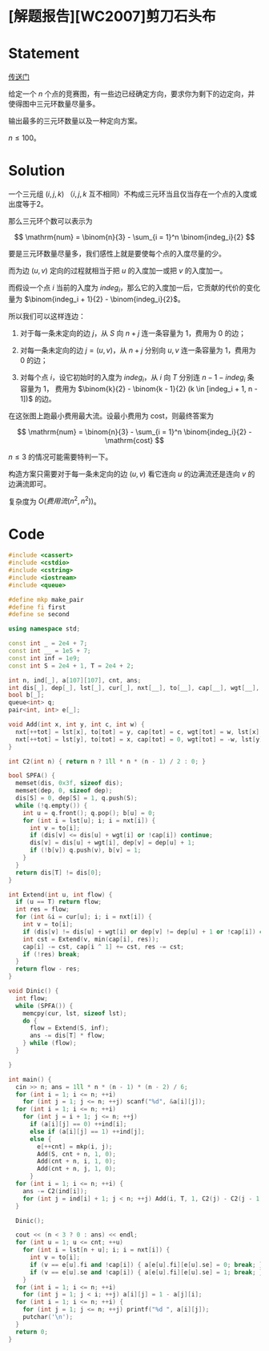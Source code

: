 # [解题报告][WC2007]剪刀石头布


# Statement

[传送门](https://www.luogu.com.cn/problem/P4249)

给定一个 $n$ 个点的竞赛图，有一些边已经确定方向，要求你为剩下的边定向，并使得图中三元环数量尽量多。

输出最多的三元环数量以及一种定向方案。

$n \le 100$。

# Solution

一个三元组 $(i, j, k)$ （$i,j,k$ 互不相同）不构成三元环当且仅当存在一个点的入度或出度等于2。

那么三元环个数可以表示为

$$
\mathrm{num} = \binom{n}{3} - \sum_{i = 1}^n \binom{indeg_i}{2}
$$

要是三元环数量尽量多，我们感性上就是要使每个点的入度尽量的少。

而为边 $(u,v)$ 定向的过程就相当于把 $u$ 的入度加一或把 $v$ 的入度加一。

而假设一个点 $i$ 当前的入度为 $indeg_i$，那么它的入度加一后，它贡献的代价的变化量为 $\binom{indeg_i + 1}{2} - \binom{indeg_i}{2}$。

所以我们可以这样连边：

1. 对于每一条未定向的边 $j$，从 $S$ 向 $n + j$ 连一条容量为 $1$，费用为 $0$ 的边；

2. 对每一条未定向的边 $j = (u, v)$，从 $n + j$ 分别向 $u,v$ 连一条容量为 $1$，费用为 $0$ 的边；

3. 对每个点 $i$，设它初始时的入度为 $indeg_i$，从 $i$ 向 $T$ 分别连 $n - 1 - indeg_i$ 条容量为 $1$， 费用为 $\binom{k}{2} - \binom{k - 1}{2} (k \in [indeg_i + 1, n - 1])$ 的边。

在这张图上跑最小费用最大流。设最小费用为 $\mathrm{cost}$，则最终答案为

$$
\mathrm{num} = \binom{n}{3} - \sum_{i = 1}^n \binom{indeg_i}{2} - \mathrm{cost}
$$

$n \le 3$ 的情况可能需要特判一下。

构造方案只需要对于每一条未定向的边 $(u,v)$ 看它连向 $u$ 的边满流还是连向 $v$ 的边满流即可。

复杂度为 $O(费用流(n^2, n^2))$。

# Code
```cpp
#include <cassert>
#include <cstdio>
#include <cstring>
#include <iostream>
#include <queue>

#define mkp make_pair
#define fi first
#define se second

using namespace std;

const int _ = 2e4 + 7;
const int __ = 1e5 + 7;
const int inf = 1e9;
const int S = 2e4 + 1, T = 2e4 + 2;

int n, ind[_], a[107][107], cnt, ans;
int dis[_], dep[_], lst[_], cur[_], nxt[__], to[__], cap[__], wgt[__], tot = 1;
bool b[_];
queue<int> q;
pair<int, int> e[_];

void Add(int x, int y, int c, int w) {
  nxt[++tot] = lst[x], to[tot] = y, cap[tot] = c, wgt[tot] = w, lst[x] = tot;
  nxt[++tot] = lst[y], to[tot] = x, cap[tot] = 0, wgt[tot] = -w, lst[y] = tot;
}

int C2(int n) { return n ? 1ll * n * (n - 1) / 2 : 0; }

bool SPFA() {
  memset(dis, 0x3f, sizeof dis);
  memset(dep, 0, sizeof dep);
  dis[S] = 0, dep[S] = 1, q.push(S);
  while (!q.empty()) {
    int u = q.front(); q.pop(); b[u] = 0;
    for (int i = lst[u]; i; i = nxt[i]) {
      int v = to[i];
      if (dis[v] <= dis[u] + wgt[i] or !cap[i]) continue;
      dis[v] = dis[u] + wgt[i], dep[v] = dep[u] + 1;
      if (!b[v]) q.push(v), b[v] = 1;
    }
  }
  return dis[T] != dis[0];
}

int Extend(int u, int flow) {
  if (u == T) return flow;
  int res = flow;
  for (int &i = cur[u]; i; i = nxt[i]) {
    int v = to[i];
    if (dis[v] != dis[u] + wgt[i] or dep[v] != dep[u] + 1 or !cap[i]) continue;
    int cst = Extend(v, min(cap[i], res));
    cap[i] -= cst, cap[i ^ 1] += cst, res -= cst;
    if (!res) break;
  }
  return flow - res;
}

void Dinic() {
  int flow;
  while (SPFA()) {
    memcpy(cur, lst, sizeof lst);
    do {
      flow = Extend(S, inf);
      ans -= dis[T] * flow;
    } while (flow);
  }

}

int main() {
  cin >> n; ans = 1ll * n * (n - 1) * (n - 2) / 6;
  for (int i = 1; i <= n; ++i)
    for (int j = 1; j <= n; ++j) scanf("%d", &a[i][j]);
  for (int i = 1; i <= n; ++i)
    for (int j = i + 1; j <= n; ++j)
      if (a[i][j] == 0) ++ind[i];
      else if (a[i][j] == 1) ++ind[j];
      else {
        e[++cnt] = mkp(i, j);
        Add(S, cnt + n, 1, 0);
        Add(cnt + n, i, 1, 0);
        Add(cnt + n, j, 1, 0);
      }
  for (int i = 1; i <= n; ++i) {
    ans -= C2(ind[i]);
    for (int j = ind[i] + 1; j < n; ++j) Add(i, T, 1, C2(j) - C2(j - 1));
  }

  Dinic();

  cout << (n < 3 ? 0 : ans) << endl;
  for (int u = 1; u <= cnt; ++u)
    for (int i = lst[n + u]; i; i = nxt[i]) {
      int v = to[i];
      if (v == e[u].fi and !cap[i]) { a[e[u].fi][e[u].se] = 0; break; }
      if (v == e[u].se and !cap[i]) { a[e[u].fi][e[u].se] = 1; break; }
    }
  for (int i = 1; i <= n; ++i)
    for (int j = 1; j < i; ++j) a[i][j] = 1 - a[j][i];
  for (int i = 1; i <= n; ++i) {
    for (int j = 1; j <= n; ++j) printf("%d ", a[i][j]);
    putchar('\n');
  }
  return 0;
}
```


